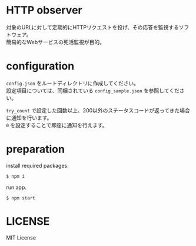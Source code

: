# HTTP observer

対象のURLに対して定期的にHTTPリクエストを投げ、その応答を監視するソフトウェア。  
簡易的なWebサービスの死活監視が目的。

# configuration
`config.json` をルートディレクトリに作成してください。  
設定項目については、同梱されている `config_sample.json` を参照してください。

`try_count` で設定した回数以上、200以外のステータスコードが返ってきた場合に通知を行います。  
`0` を設定することで即座に通知を行えます。

# preparation
install required packages.
```
$ npm i
```

run app.
```
$ npm start
```

# LICENSE
MIT License